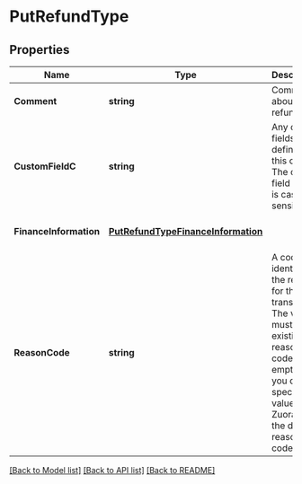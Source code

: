 # PutRefundType

## Properties
Name | Type | Description | Notes
------------ | ------------- | ------------- | -------------
**Comment** | **string** | Comments about the refund.  | [optional] [default to null]
**CustomFieldC** | **string** | Any custom fields defined for this object. The custom field name is case-sensitive.  | [optional] [default to null]
**FinanceInformation** | [**PutRefundTypeFinanceInformation**](PUTRefundType_financeInformation.md) |  | [optional] [default to null]
**ReasonCode** | **string** | A code identifying the reason for the transaction. The value must be an existing reason code or empty. If you do not specify a value, Zuora uses the default reason code.  | [optional] [default to null]

[[Back to Model list]](../README.md#documentation-for-models) [[Back to API list]](../README.md#documentation-for-api-endpoints) [[Back to README]](../README.md)


